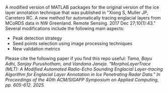 A modified version of MATLAB packages for the original version of the ice layer annotation technique that was published in "Xiong S, Muller JP, Carretero RC. A new method for automatically tracing englacial layers from MCoRDS data in NW Greenland. Remote Sensing. 2017 Dec 27;10(1):43."
Several modifications include the following main aspects:
- Peak detection strategy
- Seed points selection using image processing techniques
- New validation metrics

Please cite the following paper if you find this repo useful:
_Tama, Bayu Adhi, Sanjay Purushotham, and Vandana Janeja. "MorphoLayerTrace (MLT): A Modified Automated Radio-Echo Sounding Englacial Layer-tracing Algorithm for Englacial Layer Annotation in Ice Penetrating Radar Data." In Proceedings of the 40th ACM/SIGAPP Symposium on Applied Computing, pp. 605-612. 2025._
